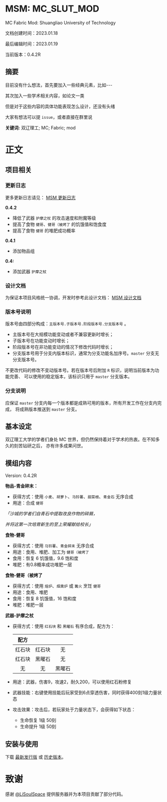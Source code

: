 # MSM: MC_SLUT_MOD
MC Fabric Mod: Shuangliao University of Technology

文档创建时间：2023.01.18

最后编辑时间：2023.01.19

当前版本：0.4.2R

## 摘要
目前没有什么想法，首先要加入一些经典元素，比如---

其次加入一些学术相关内容，如论文一类

但是对于这些内容的具体功能表现怎么设计，还没有头绪

大家有想法可以提 `issue`，或者直接在群里说

**关键词:** 双辽理工; MC; Fabric; mod

# 正文

## 项目相关

### 更新日志
更多更新日志请见：
[MSM 更新日志](https://github.com/qjksxy/mc_slut_mod/blob/master/MSM_Update_Log.md)

**0.4.2**
- 降低了武器 `护摩之杖` 的攻击速度和附魔等级
- 提高了食物 `健哥`、`健哥（被烤了` 的饥饿值和饱食度
- 提高了食物 `健哥` 的堆肥成功概率

**0.4.1**
- 添加物品组

**0.4:**
- 添加武器 `护摩之杖`

### 设计文档
为保证本项目风格统一协调，开发时参考此设计文档：
[MSM 设计文档](https://github.com/qjksxy/mc_slut_mod/blob/master/MSM_Design_Document.md)

### 版本号说明
版本号由四部分构成：`主版本号.子版本号.阶段版本号.分支版本号` 。

- 主版本号在大规模功能变动或者不兼容更新时增长；
- 子版本号在功能变动时增长；
- 阶段版本号在非功能变动的情况下修改代码时增长；
- 分支版本号用于分支内版本标识，通常为分支功能名加序号。`master` 分支无分支版本号。

不更改代码的修改不变动版本号。若在版本号后附加 `R` 标识，说明当前版本为功能完善、
可以使用的稳定版本，该标识只用于 `master` 分支版本。

### 分支说明
应保证 `master` 分支内每一个版本都是成熟可用的版本，所有开发工作在分支内完成，
将成熟版本推送到 `master` 分支。

## 基本设定
双辽理工大学的学者们身处 MC 世界，但仍然保持着对于学术的热衷。在不知多久的刻苦钻研之后，
亦有许多成果问世。

## 模组内容
Version: 0.4.2R

**物品-青金碎末：**

- 获得方式：使用 `小麦`、`胡萝卜`、`马铃薯`、`甜菜根`、`青金石` 无序合成
- 用途：合成 `健哥`

*「沙城的学者们自青石中提取改良作物的碎屑，*

*并将这第一次培育新生的至上荣耀献给校长」*

**食物-健哥**

- 获得方式：使用 `马铃薯`、`青金碎末` 无序合成
- 用途：食用、堆肥、加工为 `健哥（被烤了`
- 食用：恢复 6 饥饿值，9.6 饱和度
- 堆肥：有0.8概率成功堆肥一层

**食物-健哥（被烤了**

- 获得方式：使用 `熔炉`、`烟熏炉` 或 `篝火` 烹饪 `健哥`
- 用途：食用、堆肥
- 食用：恢复 8 饥饿值，16 饱和度
- 堆肥：堆肥一层

**武器-护摩之杖**

- 获得方式：使用 `红石块` 和 `黑曜石` 有序合成，配方为：

  | 配方 |  |  |
  |:----:|:-----:|:-----:|
  | 红石块  |  红石块  |   无   |
  | 红石块  |  黑曜石  |   无   |
  |  无   |   无   |  黑曜石  |

- 用途：武器，伤害9，攻速2，耐久200，可以使用红石粉修复
- 武器技能：右键使用技能后玩家受到6点穿透伤害，同时获得400刻1级力量状态
- 攻击效果：攻击后，若玩家处于力量状态下，会获得如下状态：
  - 生命恢复 1级 50刻
  - 生命提升 1级 50刻

## 安装与使用
下载 [最新发行版](https://github.com/qjksxy/mc_slut_mod/releases/latest) 或 [历史版本](https://github.com/qjksxy/mc_slut_mod/releases)。

# 致谢

感谢 [@LiSoulSpace](https://github.com/LiSoulSpace) 提供服务器并为本项目贡献了部分代码。
